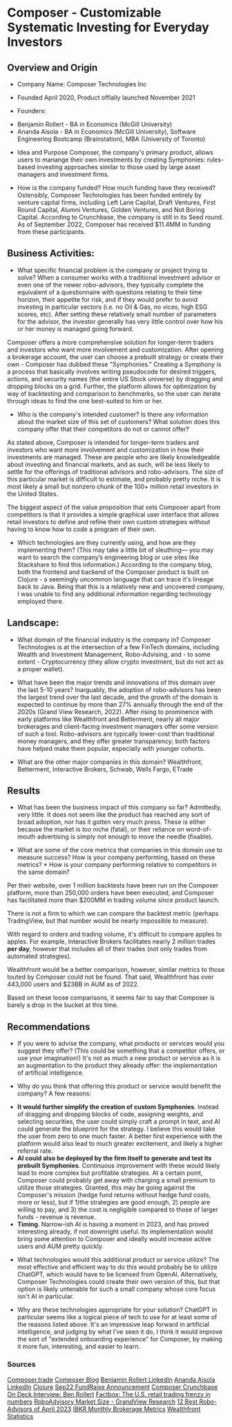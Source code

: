 # Composer - Customizable Systematic Investing for Everyday Investors

## Overview and Origin

* Company Name: Composer Technologies Inc

* Founded April 2020, Product offially launched November 2021 

* Founders:
- Benjamin Rollert - BA in Economics (McGill University) 
- Ananda Aisola - BA in Economics (McGill University), Software Engineering Bootcamp (Brainstation), MBA (University of Toronto)

* Idea and Purpose
Composer, the company's primary product, allows users to manange their own investments by creating Symphonies: rules-based investing approaches similar to those used by large asset managers and investment firms.  

* How is the company funded? How much funding have they received?
Ostensibly, Composer Technologies has been funded entirely by venture capital firms, including Left Lane Capital, Draft Ventures, First Round Capital, Alumni Ventures, Golden Ventures, and Not Boring Capital. According to Crunchbase, the company is still in its Seed round. As of September 2022, Composer has received $11.4MM in funding from these participants.  

## Business Activities:

* What specific financial problem is the company or project trying to solve?
When a consumer works with a traditional investment advisor or even one of the newer robo-advisors, they typically complete the equivalent of a questionnaire with questions relating to their time horizon, their appetite for risk, and if they would prefer to avoid investing in particular sectors (i.e. no Oil & Gas, no vices, high ESG scores, etc). After setting these relatively small number of parameters for the advisor, the investor generally has very little control over how his or her money is managed going forward. 

Composer offers a more comprehensive solution for longer-term traders and investors who want more involvement and customization. After opening a brokerage account, the user can choose a prebuilt strategy or create their own - Composer has dubbed these "Symphonies." Creating a Symphony is a process that basically involves writing pseudocode for desired triggers, actions, and security names (the entire US Stock universe) by dragging and dropping blocks on a grid. Further, the platform allows for optimization by way of backtesting and comparison to benchmarks, so the user can iterate through ideas to find the one best-suited to him or her. 

* Who is the company's intended customer?  Is there any information about the market size of this set of customers? What solution does this company offer that their competitors do not or cannot offer?

As stated above, Composer is intended for longer-term traders and investors who want more involvement and customization in how their investments are managed. These are people who are likely knowledgeable about investing and financial markets, and as such, will be less likely to settle for the offerings of traditional advisors and robo-advisors. The size of this particular market is difficult to estimate, and probably pretty niche. It is most likely a small but nonzero chunk of the 100+ million retail investors in the United States.

The biggest aspect of the value proposition that sets Composer apart from competitors is that it provides a simple graphical user interface that allows retail investors to define and refine their own custom strategies without having to know how to code a program of their own. 

* Which technologies are they currently using, and how are they implementing them? (This may take a little bit of sleuthing–– you may want to search the company’s engineering blog or use sites like Stackshare to find this information.)
According to the company blog, both the frontend and backend of the Composer product is built on Clojure - a seemingly uncommon language that can trace it's lineage back to Java. Being that this is a relatively new and uncovered company, I was unable to find any additional information regarding technology employed there.


## Landscape:

* What domain of the financial industry is the company in?
Composer Technologies is at the intersection of a few FinTech domains, including Wealth and Investment Management, Robo-Advising, and - to some extent - Cryptocurrency (they allow crypto investment, but do not act as a proper wallet). 

* What have been the major trends and innovations of this domain over the last 5-10 years?
Inarguably, the adoption of robo-advisors has been the largest trend over the last decade, and the growth of the domain is expected to continue by more than 27% annually through the end of the 2020s (Grand View Research, 2022). After rising to prominence with early platforms like Wealthfront and Betterment, nearly all major brokerages and client-facing investment managers offer some version of such a tool. Robo-advisors are typically lower-cost than traditional money managers, and they offer greater transparency; both factors have helped make them popular, especially with younger cohorts.   

* What are the other major companies in this domain?
Wealthfront, Betterment, Interactive Brokers, Schwab, Wells Fargo, ETrade

## Results

* What has been the business impact of this company so far?
Admittedly, very little. It does not seem like the product has reached any sort of broad adoption, nor has it gotten very much press. These is either because the market is *too* niche (fatal), or their reliance on word-of-mouth advertising is simply not enough to move the needle (fixable).   

* What are some of the core metrics that companies in this domain use to measure success? How is your company performing, based on these metrics? * How is your company performing relative to competitors in the same domain?

Per their website, over 1 million backtests have been run on the Composer platform, more than 250,000 orders have been executed, and Composer has facilitated more than $200MM in trading volume since product launch.

There is not a firm to which we can compare the backtest metric (perhaps TradingView, but that number would be nearly impossible to measure). 

With regard to orders and trading volume, it's difficult to compare apples to apples. For example, Interactive Brokers facilitates nearly 2 million trades **per day**, however that includes all of their trades (not only trades from automated strategies).

Wealthfront would be a better comparison, however, similar metrics to those touted by Composer could not be found. That said, Wealthfront has over 443,000 users and $23BB in AUM as of 2022.

Based on these loose comparisons, it seems fair to say that Composer is barely a drop in the bucket at this time. 


## Recommendations

* If you were to advise the company, what products or services would you suggest they offer? (This could be something that a competitor offers, or use your imagination!)
It's not as much a new product or service as it is an augmentation to the product they already offer: the implementation of artificial intelligence. 

* Why do you think that offering this product or service would benefit the company?
A few reasons:
- **It would further simplify the creation of custom Symphonies**. Instead of dragging and dropping blocks of code, assigning weights, and selecting securities, the user could simply craft a prompt in text, and AI could generate the blueprint for the strategy. I believe this would take the user from zero to one much faster. A better first experience with the platform would also lead to much greater excitement, and likely a higher referral rate. 
- **AI could also be deployed by the firm itself to generate and test its prebuilt Symphonies**. Continuous improvement with these would likely lead to more complex but profitable strategies. At a certain point, Composer could probably get away with charging a small premium to utilize those strategies. Granted, this may be going against the Composer's mission (hedge fund returns without hedge fund costs, more or less), but if 1)the strategies are good enough, 2) people are willing to pay, and 3) the cost is negligible compared to those of larger funds - revenue is revenue. 
- **Timing**. Narrow-ish AI is having a moment in 2023, and has proved interesting already, if not downright useful. Its implementation would bring some attention to Composer and ideally would increase active users and AUM pretty quickly.

* What technologies would this additional product or service utilize?
The most effective and efficient way to do this would probably be to utilize ChatGPT, which would have to be licensed from OpenAI. Alternatively, Composer Technologies could create their own version of this, but that option is likely untenable for such a small company whose core focus isn't AI in particular.   

* Why are these technologies appropriate for your solution?
ChatGPT in particular seems like a logical piece of tech to use for at least some of the reasons listed above. It's an impressive leap forward in artificial intelligence, and judging by what I've seen it do, I think it would improve the sort of "extended onboarding experience" for Composer, by making it more fun, interesting, and easier to learn. 


### Sources
[Composer.trade](https://www.composer.trade/)
[Composer Blog](https://www.composer.trade/blog)
[Benjamin Rollert LinkedIn](https://www.linkedin.com/in/benrollert/)
[Ananda Aisola LinkedIn](https://www.linkedin.com/in/anandaaisola/)
[Clojure](https://clojure.org/)
[Sep22 FundRaise Announcement](https://www.prnewswire.com/news-releases/investment-app-composer-raises-6m-to-advance-how-consumers-invest-301624392.html)
[Composer Crunchbase](https://www.crunchbase.com/organization/composer-d910/company_financials)
[On Deck Interview: Ben Rollert](https://www.beondeck.com/stories/composer)
[Factbox: The U.S. retail trading frenzy in numbers](https://www.reuters.com/article/us-retail-trading-numbers-idUSKBN29Y2PW)
[RoboAdvisory Market Size - GrandView Research](https://www.grandviewresearch.com/industry-analysis/robo-advisory-market-report#:~:text=The%20global%20robo%20advisory%20market%20is%20expected%20to%20grow%20at,USD%2041.83%20billion%20by%202030)
[12 Best Robo-Advisors of April 2023](https://www.nerdwallet.com/best/investing/robo-advisors)
[IBKR Monthly Brokerage Metrics](https://investors.interactivebrokers.com/ir/main.php?file=latestMetricPR)
[Wealthfront Statistics](https://investingintheweb.com/brokers/wealthfront-statistics/)
